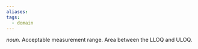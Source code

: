 ```yaml
---
aliases:
tags:
  - domain
---
```


*noun*. Acceptable measurement range. Area between the LLOQ and ULOQ.